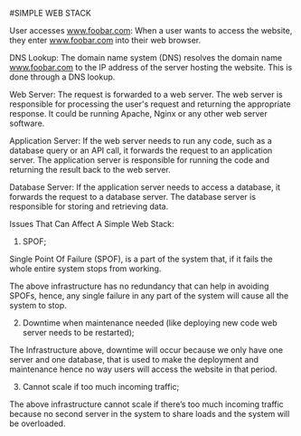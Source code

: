 #SIMPLE WEB STACK

User accesses www.foobar.com:
When a user wants to access the website, they enter www.foobar.com into their web browser.

DNS Lookup:
The domain name system (DNS) resolves the domain name www.foobar.com to the IP address of the server hosting the website. This is done through a DNS lookup.

Web Server:
The request is forwarded to a web server. The web server is responsible for processing the user's request and returning the appropriate response. It could be running Apache, Nginx or any other web server software.

Application Server:
If the web server needs to run any code, such as a database query or an API call, it forwards the request to an application server. The application server is responsible for running the code and returning the result back to the web server.

Database Server:
If the application server needs to access a database, it forwards the request to a database server. The database server is responsible for storing and retrieving data.

Issues That Can Affect A Simple Web Stack:

1. SPOF;

Single Point Of Failure (SPOF), is a part of the system that, if it fails the whole entire system stops from working.

The above infrastructure has no redundancy that can help in avoiding SPOFs, hence, any single failure in any part of the system will cause all the system to stop.

2. Downtime when maintenance needed (like deploying new code web server needs to be restarted);

The Infrastructure above, downtime will occur because we only have one server and one database, that is used to make the deployment and maintenance hence no way users will access the website in that period.

3. Cannot scale if too much incoming traffic;

The above infrastructure cannot scale if there’s too much incoming traffic because no second server in the system to share loads and the system will be overloaded.
